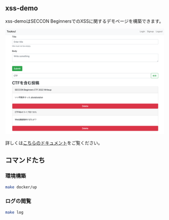 ## xss-demo
xss-demoはSECCON BeginnersでのXSSに関するデモページを構築できます。

![overview](./docs/assets/overview.png)

詳しくは[こちらのドキュメント](./docs/README.md)をご覧ください。

## コマンドたち
### 環境構築
```bash
make docker/up
```

### ログの閲覧
```bash
make log
```
